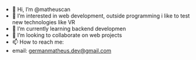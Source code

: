 - 👋 Hi, I’m @matheuscan
- 👀 I’m interested in web development, outside programming i like to test new technologies like VR 
- 🌱 I’m currently learning backend developmen
- 💞️ I’m looking to collaborate on web projects
- 📫 How to reach me:
- email: germanmatheus.dev@gmail.com

<!---
matheuscan/matheuscan is a ✨ special ✨ repository because its `README.md` (this file) appears on your GitHub profile.
You can click the Preview link to take a look at your changes.
--->
